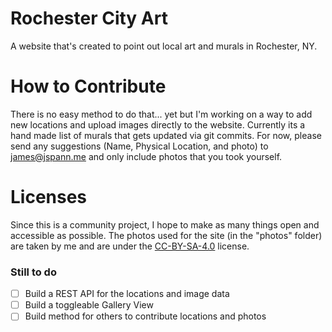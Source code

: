 # Rochester City Art
A website that's created to point out local art and murals in Rochester, NY. 


# How to Contribute
There is no easy method to do that... yet but I'm working on a way to add new locations and upload images directly to the website. Currently its a hand made list of murals that gets updated via git commits. For now, please send any suggestions (Name, Physical Location, and photo) to james@jspann.me and only include photos that you took yourself.

# Licenses
Since this is a community project, I hope to make as many things open and accessible as possible. The photos used for the site (in the "photos" folder) are taken by me and are under the [CC-BY-SA-4.0](https://choosealicense.com/licenses/cc-by-sa-4.0/) license.

### Still to do

- [ ] Build a REST API for the locations and image data
- [ ] Build a toggleable Gallery View
- [ ] Build method for others to contribute locations and photos
